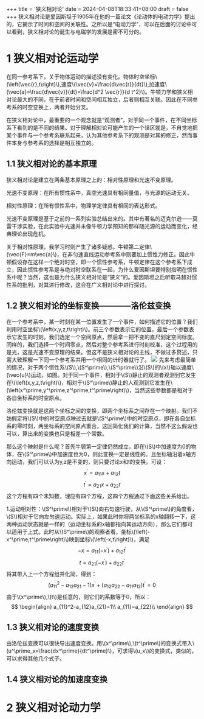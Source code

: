 +++
title = '狭义相对论'
date = 2024-04-08T18:33:41+08:00
draft = false
+++
狭义相对论是爱因斯坦于1905年在他的一篇论文《论动体的电动力学》提出的，它揭示了时间和空间的关联性。之所以是“电动力学”，可以在后面的讨论中可以看到，狭义相对论的诞生与电磁学的发展是密不可分的。
# 1 狭义相对论运动学
在同一参考系下，关于物体运动的描述没有变化。物体时空坐标\\(\left(\vec{r},t\right)\\),速度\\(\vec{v}=\frac{d\vec{r}}{dt}\\),加速度\\(\vec{a}=\frac{d\vec{v}}{dt}=\frac{d^2 \vec{r}}{d t^2}\\)。牛顿力学和狭义相对论最大的不同，在于前者时间和空间相互独立，后者则相互关联。因此在不同参考系的时空变换上，两者开始分叉。

在狭义相对论中，最重要的一个观念就是“观测者”，对于同一个事件，在不同坐标系下看到的是不同的结果。对于理解相对论可能产生的一个误区就是，不自觉地把某个事件与一个参考系联系起来，认为其他参考系下的观测是对其的修正，然而事件本身与参考系的选择是相互独立的。
## 1.1 狭义相对论的基本原理
狭义相对论是建立在两条基本原理之上的：相对性原理和光速不变原理。

光速不变原理：在所有惯性系中，真空光速具有相同量值，与光源的运动无关。

相对性原理：在所有惯性系中，物理学定律具有相同的表达形式。

光速不变原理是基于之前的一系列实验总结出来的。其中有著名的迈克尔逊——莫雷干涉实验，在此实验中光速并未像牛顿力学预知的那样随光源的运动而变化，经典理论出现危机。

关于相对性原理，我学习时则产生了诸多疑惑。牛顿第二定律\\(\vec{F}=m\vec{a}\\)，在非匀速直线运动参考系中则要加上惯性力修正。因此牛顿假设存在这样一个绝对时空，即一个惯性参考系，牛顿定律在这个参考系下成立，因此惯性参考系是与绝对时空联系在一起，为什么爱因斯坦要特别指明在惯性系中呢？当然，这也是为什么狭义相对论是“狭义”的。爱因斯坦之后听取马赫对惯性系的批判，对其进行修改，这会在广义相对论中进行探讨。

## 1.2 狭义相对论的坐标变换————洛伦兹变换
在一个参考系中，某一时刻在某一位置发生了一个事件，如何描述它的位置？我们利用时空坐标\\(\left(x,y,z,t\right)\\)。前三个参数表示它的位置，最后一个参数表示它发生的时刻。我们选定一个空间原点，然后拿一把不变的直尺划定空间标度。同样的，我们选择一个时间零点，然后对整个参考系进行时刻校准，这个过程用的是光，这是光速不变原理的结果。但这不是狭义相对论的主线，不做过多赘述，只需大致理解一下同一个参考系共用一个相同的计时器就行了。
![](/images/洛伦兹变换.webp)
先来考虑最简单的情况，对于两个惯性系\\(S\\),\\(S^\prime\\),\\(S^\prime\\)沿\\(S\\)的\\(x\\)轴以速度\\(\vec{u}\\)运动，如图。对于同一个事件，相对于\\(S\\)静止的观测者观测到它发生在\\(\left(x,y,z,t\right)\\)，相对于\\(S^\prime\\)静止的人观测到它发生在\\(\left(x^\prime,y^\prime,z^\prime,t^\prime\right)\\)，当然这些参数都是相对于各自坐标系的时空原点。

洛伦兹变换就是这两个坐标之间的变换，即两个坐标系之间存在一个映射。我们不妨假定将\\(S\\)中的时空原点映过去就是\\(S^\prime\\)中的时空原点，即在各自坐标系的零时刻，两坐标系的空间原点重合。这回简化我们的计算，当然不这么假设也可以，算出来的变换也只是相差一个常数。

那么这个映射是什么呢？首先牛顿第一定律仍然成立，即在\\(S\\)中加速度为0的物体，在\\(S^\prime\\)中加速度也为0，则此变换一定是线性的。且坐标轴沿着x轴方向运动，我们可以认为y,z是不变的，则只要讨论x和t的变换。可设：
$$x^\prime=a_{11}x+a_{12}t$$
$$t^\prime=a_{21}x+a_{22}t$$
这个方程有四个未知数，理应有四个方程，这四个方程通过下面这些关系给出。

1.运动相对性：\\(S^\prime\\)相对于\\(S\\)向右匀速行驶，从\\(S^\prime\\)的角度看，\\(S\\)相对于它向左匀速运动。实际上，如果此时你将两坐标系的x轴翻转一下，这两种运动状态就是一样的（运动坐标系的x轴都指向其运动方向），那么它们都可以适用于上式。此时从\\(S^\prime\\)的观察者看，坐标\\(\left(-x^\prime,t^\prime\right)\\)映到坐标\\(\left(-x,t\right)\\)，满足
$$-x=a_{11}(-x^\prime)+a_{12}t^\prime$$
$$t=a_{21}(-x^\prime)+a_{22}t^\prime$$
将其带入上一个方程组并化简，得到：
$$\left(a_{11}^2-a_{12}a_{21}-1\right)x^\prime+\left(a_{12}a_{22}-a_{11}a_{12}\right)t^\prime=0$$
由于\\(x^\prime\\),\\(t\\)是任意的，则它们的系数等于0，所以：
$$
\begin{align}
a_{11}^2-a_{12}a_{21}=1\\
a_{11}=a_{22}\\
\end{align}
$$
## 1.3 狭义相对论的速度变换
由洛伦兹变换可以很快导出速度变换。用\\(x^\prime\\),\\(t^\prime\\)的变换式带入\\(u^\prime_x=\frac{dx^\prime}{dt^\prime}\\)，可求得\\(u_x\\)的变换式，类似的，可以求得其他几个式子。

## 1.4 狭义相对论的加速度变换
# 2 狭义相对论动力学
